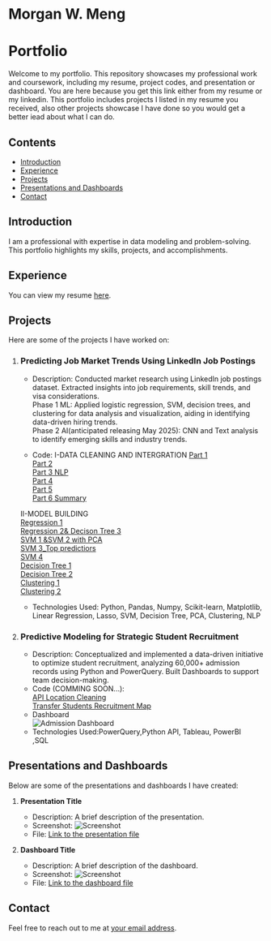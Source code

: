 # Morgan W. Meng
#  Portfolio

Welcome to my portfolio. This repository showcases my professional work and coursework, including my resume, project codes, and presentation or dashboard.
You are here because you get this link either from my resume or my linkedin. 
This portfolio includes projects I listed in my resume you received, also other projects showcase I have done so you would get a better iead about what I can do.

## Contents

- [Introduction](#introduction)
- [Experience](#Experience)
- [Projects](#projects)
- [Presentations and Dashboards](#presentations-and-dashboards)
- [Contact](#contact)

## Introduction

I am a professional with expertise in data modeling and problem-solving. This portfolio highlights my skills, projects, and accomplishments.

## Experience

You can view my resume [here](activities/Universal_Resume.pdf).

## Projects

Here are some of the projects I have worked on:

1. ###  Predicting Job Market Trends Using LinkedIn Job Postings		
   - Description: Conducted market research using LinkedIn job postings dataset. Extracted insights into job requirements, skill trends, and visa considerations.  
   Phase 1 ML: Applied logistic regression, SVM, decision trees, and clustering for data analysis and visualization, aiding in identifying data-driven hiring trends.  
   Phase 2 AI(anticipated releasing May 2025): CNN and Text analysis to identify emerging skills and industry trends.  
   
   - Code: 
    I-DATA CLEANING AND INTERGRATION
    [Part 1](code/1-ML_final_project_data_cleaning_PART_1.ipynb)<br>
    [Part 2](code/1-ML_final_project_data_cleaning_PART_2.ipynb)<br>
    [Part 3 NLP](code/1-ML_final_project_data_cleaning_PART_3_NLP.ipynb)<br>
    [Part 4](code/1-ML_final_project_data_cleaning_PART_4.ipynb)<br>
    [Part 5](code/1-ML_final_project_data_cleaning_PART_5.ipynb)<br>
    [Part 6 Summary](code/1-ML_final_project_data_cleaning_PART_6_SUMMMARY.ipynb)<br>
   
    II-MODEL BUILDING<br>
    [Regression 1](code/2-LR_MODEL_1.ipynb)<br>
    [Regression 2& Decison Tree 3](code/2-LR_MODEL_2_&DT_MODEL_3.ipynb)<br>
    [SVM 1 &SVM 2 with PCA](code/3-SVM_MODEL_1&_MODEL_2__PCA.ipynb)<br>
    [SVM 3_Top predictiors](code/3-SVM_MODEL_3_Top__5_Predictors.ipynb)<br>
    [SVM 4](code/3-SVM_MODEL_4.ipynb)<br>
    [Decision Tree 1](code/4-DT_MODEL_1.ipynb)<br>
    [Decision Tree 2](code/4-DT_MODEL_2.ipynb)<br>
    [Clustering 1](code/4-DT_MODEL_1.ipynb)<br>
    [Clustering 2](code/4-DT_MODEL_2.ipynb)<br>
    
   - Technologies Used: Python, Pandas, Numpy, Scikit-learn, Matplotlib, Linear Regression, Lasso, SVM, Decision Tree, PCA, Clustering, NLP

2. ###  Predictive Modeling for Strategic Student Recruitment                                      
   - Description: Conceptualized and implemented a data-driven initiative to optimize student recruitment, analyzing 60,000+ admission records using Python and PowerQuery. Built Dashboards to support team decision-making.<br>
   - Code (COMMING SOON...):<br>
	[API Location Cleaning](code/Tranfers_address.ipynb)<br>
	[Transfer Students Recruitment Map](code/UST_Transfer_Project_1.ipynb)<br>
   - Dashboard<br>
	![Admission Dashboard]()<br>
   - Technologies Used:PowerQuery,Python API, Tableau, PowerBI <br>,SQL

## Presentations and Dashboards

Below are some of the presentations and dashboards I have created:

1. **Presentation Title**
   - Description: A brief description of the presentation.
   - Screenshot: ![Screenshot](path/to/screenshot.png)
   - File: [Link to the presentation file](path/to/presentation/file)

2. **Dashboard Title**
   - Description: A brief description of the dashboard.
   - Screenshot: ![Screenshot](path/to/screenshot.png)
   - File: [Link to the dashboard file](path/to/dashboard/file)

## Contact

Feel free to reach out to me at [your email address](mailto:your-email@example.com).
